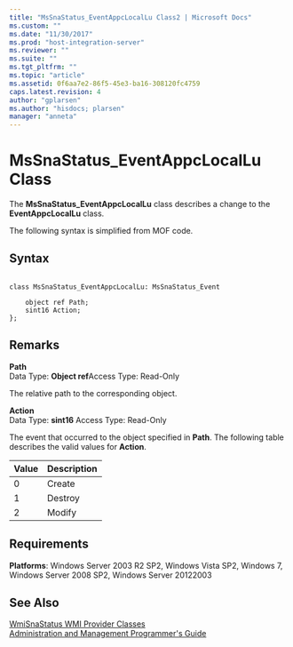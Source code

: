 ```yaml
---
title: "MsSnaStatus_EventAppcLocalLu Class2 | Microsoft Docs"
ms.custom: ""
ms.date: "11/30/2017"
ms.prod: "host-integration-server"
ms.reviewer: ""
ms.suite: ""
ms.tgt_pltfrm: ""
ms.topic: "article"
ms.assetid: 0f6aa7e2-86f5-45e3-ba16-308120fc4759
caps.latest.revision: 4
author: "gplarsen"
ms.author: "hisdocs; plarsen"
manager: "anneta"
---
```

# MsSnaStatus_EventAppcLocalLu Class
The **MsSnaStatus_EventAppcLocalLu** class describes a change to the **EventAppcLocalLu** class.  
  
 The following syntax is simplified from MOF code.  
  
## Syntax  
  
```  
  
class MsSnaStatus_EventAppcLocalLu: MsSnaStatus_Event  
  
    object ref Path;  
    sint16 Action;  
};  
```  
  
## Remarks  
 **Path**  
 Data Type: **Object ref**Access Type: Read-Only  
  
 The relative path to the corresponding object.  
  
 **Action**  
 Data Type: **sint16** Access Type: Read-Only  
  
 The event that occurred to the object specified in **Path**. The following table describes the valid values for **Action**.  
  
|Value|Description|  
|-----------|-----------------|  
|0|Create|  
|1|Destroy|  
|2|Modify|  
  
## Requirements  
 **Platforms**: Windows Server 2003 R2 SP2, Windows Vista SP2, Windows 7, Windows Server 2008 SP2, Windows Server 20122003  
  
## See Also  
 [WmiSnaStatus WMI Provider Classes](../core/wmisnastatus-wmi-provider-classes1.md)   
 [Administration and Management Programmer's Guide](./administration-and-management-programmer-s-guide2.md)